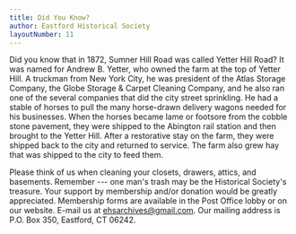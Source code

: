 ```yaml
---
title: Did You Know?
author: Eastford Historical Society
layoutNumber: 11
---
```


Did you know that in 1872, Sumner Hill Road was called Yetter Hill Road?
It was named for Andrew B. Yetter, who owned the farm at the top of
Yetter Hill. A truckman from New York City, he was president of the
Atlas Storage Company, the Globe Storage & Carpet Cleaning Company, and
he also ran one of the several companies that did the city street
sprinkling. He had a stable of horses to pull the many horse-drawn
delivery wagons needed for his businesses. When the horses became lame
or footsore from the cobble stone pavement, they were shipped to the
Abington rail station and then brought to the Yetter Hill. After a
restorative stay on the farm, they were shipped back to the city and
returned to service. The farm also grew hay that was shipped to the city
to feed them.

Please think of us when cleaning your closets, drawers, attics, and
basements. Remember --- one man's trash may be the Historical Society's
treasure. Your support by membership and/or donation would be greatly
appreciated. Membership forms are available in the Post Office lobby or
on our website. E-mail us at [ehsarchives@gmail.com](mailto:ehsarchives@gmail.com). Our mailing address
is P.O. Box 350, Eastford, CT 06242.
